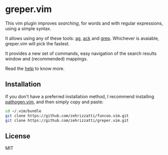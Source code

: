 # greper.vim

This vim plugin improves *searching*, for words and with regular
expressions, using a simple syntax.

It allows using any of these tools: [ag][ag], [ack][ack] and
[grep][grep]. Whichever is avaiable, greper.vim will pick the fastest.

It provides a new set of commands, easy navigation of the search results
window and (recommended) mappings.

Read the [help][vim-doc] to know more.

## Installation

If you don't have a preferred installation method, I recommend
installing [pathogen.vim][pathogen], and then simply copy and paste:

```bash
cd ~/.vim/bundle
git clone https://github.com/zehrizzatti/funcoo.vim.git
git clone https://github.com/zehrizzatti/greper.vim.git
```

## License

MIT

[ack]: http://betterthangrep.com/
[ag]: https://github.com/ggreer/the_silver_searcher
[grep]: http://www.gnu.org/software/grep/
[pathogen]: https://github.com/tpope/vim-pathogen
[vim-doc]: http://vim-doc.heroku.com/view?https://raw.github.com/zehrizzatti/greper.vim/master/doc/greper.txt
